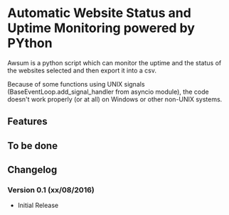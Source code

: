 # Automatic Website Status and Uptime Monitoring powered by PYthon
Awsum is a python script which can monitor the uptime and the status of the websites selected and then export it into a csv.

Because of some functions using UNIX signals (BaseEventLoop.add_signal_handler from asyncio module), the code doesn't work properly (or at all) on Windows or other non-UNIX systems.

## Features

## To be done

## Changelog
### Version 0.1 (xx/08/2016)
- Initial Release
